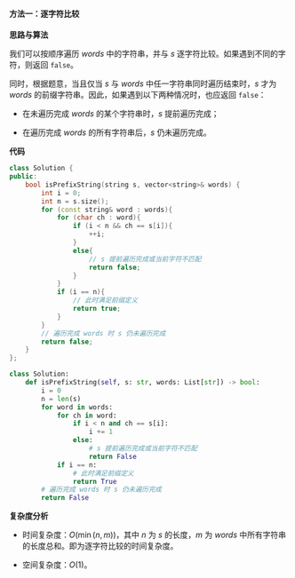 #### 方法一：逐字符比较

**思路与算法**

我们可以按顺序遍历 $\textit{words}$ 中的字符串，并与 $s$ 逐字符比较。如果遇到不同的字符，则返回 $\texttt{false}$。

同时，根据题意，当且仅当 $s$ 与 $\textit{words}$ 中任一字符串同时遍历结束时，$s$ 才为 $\textit{words}$ 的前缀字符串。因此，如果遇到以下两种情况时，也应返回 $\texttt{false}$：

- 在未遍历完成 $\textit{words}$ 的某个字符串时，$s$ 提前遍历完成；

- 在遍历完成 $\textit{words}$ 的所有字符串后，$s$ 仍未遍历完成。

**代码**

```C++ [sol1-C++]
class Solution {
public:
    bool isPrefixString(string s, vector<string>& words) {
        int i = 0;
        int n = s.size();
        for (const string& word : words){
            for (char ch : word){
                if (i < n && ch == s[i]){
                    ++i;
                }
                else{
                    // s 提前遍历完成或当前字符不匹配
                    return false;
                }
            }
            if (i == n){
                // 此时满足前缀定义
                return true;
            }
        }
        // 遍历完成 words 时 s 仍未遍历完成
        return false;
    }
};
```


```Python [sol1-Python3]
class Solution:
    def isPrefixString(self, s: str, words: List[str]) -> bool:
        i = 0
        n = len(s)
        for word in words:
            for ch in word:
                if i < n and ch == s[i]:
                    i += 1
                else:
                    # s 提前遍历完成或当前字符不匹配
                    return False
            if i == n:
                # 此时满足前缀定义
                return True
        # 遍历完成 words 时 s 仍未遍历完成
        return False
```


**复杂度分析**

- 时间复杂度：$O(\min(n, m))$，其中 $n$ 为 $s$ 的长度，$m$ 为 $\textit{words}$ 中所有字符串的长度总和。即为逐字符比较的时间复杂度。

- 空间复杂度：$O(1)$。